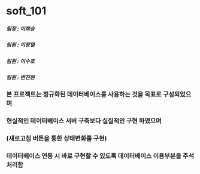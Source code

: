 # soft_101

##### 팀장 : 이희승
##### 팀원 : 이창열
##### 팀원 : 이수호
##### 팀원 : 변진원

### 본 프로젝트는 정규화된 데이터베이스를 사용하는 것을 목표로 구성되었으며 
### 현실적인 데이터베이스 서버 구축보다 실질적인 구현 하였으며 
### (새로고침 버튼을 통한 상태변화를 구현) 
### 데이터베이스 연동 시 바로 구현할 수 있도록 데이터베이스 이용부분을 주석처리함
